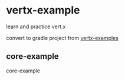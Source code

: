 # vertx-example
learn and practice vert.x

convert to gradle project from [vertx-examples](https://github.com/vert-x3/vertx-examples)

## core-example
core-example
